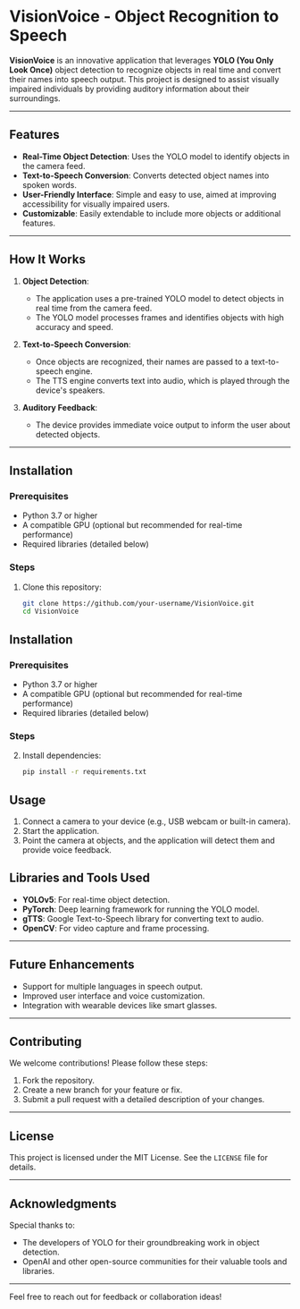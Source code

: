 # VisionVoice - Object Recognition to Speech  

**VisionVoice** is an innovative application that leverages **YOLO (You Only Look Once)** object detection to recognize objects in real time and convert their names into speech output. This project is designed to assist visually impaired individuals by providing auditory information about their surroundings.

---

## Features  

- **Real-Time Object Detection**: Uses the YOLO model to identify objects in the camera feed.  
- **Text-to-Speech Conversion**: Converts detected object names into spoken words.  
- **User-Friendly Interface**: Simple and easy to use, aimed at improving accessibility for visually impaired users.  
- **Customizable**: Easily extendable to include more objects or additional features.  

---

## How It Works  

1. **Object Detection**:  
   - The application uses a pre-trained YOLO model to detect objects in real time from the camera feed.  
   - The YOLO model processes frames and identifies objects with high accuracy and speed.  

2. **Text-to-Speech Conversion**:  
   - Once objects are recognized, their names are passed to a text-to-speech engine.  
   - The TTS engine converts text into audio, which is played through the device's speakers.  

3. **Auditory Feedback**:  
   - The device provides immediate voice output to inform the user about detected objects.  

---

## Installation  

### Prerequisites  

- Python 3.7 or higher  
- A compatible GPU (optional but recommended for real-time performance)  
- Required libraries (detailed below)  

### Steps  

1. Clone this repository:  
   ```bash
   git clone https://github.com/your-username/VisionVoice.git
   cd VisionVoice

## Installation  

### Prerequisites  

- Python 3.7 or higher  
- A compatible GPU (optional but recommended for real-time performance)  
- Required libraries (detailed below)  

### Steps  

2. Install dependencies:  
   ```bash
   pip install -r requirements.txt

## Usage  

1. Connect a camera to your device (e.g., USB webcam or built-in camera).  
2. Start the application.  
3. Point the camera at objects, and the application will detect them and provide voice feedback.  

## Libraries and Tools Used  

- **YOLOv5**: For real-time object detection.  
- **PyTorch**: Deep learning framework for running the YOLO model.  
- **gTTS**: Google Text-to-Speech library for converting text to audio.  
- **OpenCV**: For video capture and frame processing.  

---

## Future Enhancements  

- Support for multiple languages in speech output.  
- Improved user interface and voice customization.  
- Integration with wearable devices like smart glasses.  

---

## Contributing  

We welcome contributions! Please follow these steps:  

1. Fork the repository.  
2. Create a new branch for your feature or fix.  
3. Submit a pull request with a detailed description of your changes.  

---

## License  

This project is licensed under the MIT License. See the `LICENSE` file for details.  

---

## Acknowledgments  

Special thanks to:  

- The developers of YOLO for their groundbreaking work in object detection.  
- OpenAI and other open-source communities for their valuable tools and libraries.  

---

Feel free to reach out for feedback or collaboration ideas!  


